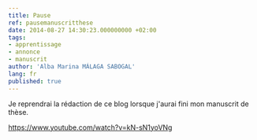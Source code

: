 ```yaml
---
title: Pause
ref: pausemanuscritthese
date: 2014-08-27 14:30:23.000000000 +02:00
tags:
- apprentissage
- annonce
- manuscrit
author: 'Alba Marina MÁLAGA SABOGAL'
lang: fr
published: true
---
```


Je reprendrai la rédaction de ce blog lorsque j'aurai fini mon manuscrit de thèse.  

<https://www.youtube.com/watch?v=kN-sN1yoVNg>
